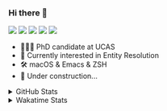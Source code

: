 ### Hi there 👋

[![](https://img.shields.io/badge/-Email-325180?logo=maildotru&logoColor=white&style=flat-square)](mailto:hi@wang.tianshu.me)
[![](https://img.shields.io/badge/-GitHub-black?logo=GitHub&style=flat-square)](https://github.com/tshu-w)
[![](https://img.shields.io/badge/-Telegram-26a5e4?labelColor=fafafa&logo=telegram&style=flat-square)](https://t.me/tshu_w) 
[![](https://img.shields.io/badge/-Twitter-1da1f2?logo=Twitter&logoColor=white&style=flat-square)](https://twitter.com/tshu_w)
[![](https://komarev.com/ghpvc/?username=tshu-w&color=blueviolet&style=flat-square)]()



- 🧑🏻‍🎓 PhD candidate at UCAS
- 🔭 Currently interested in Entity Resolution
- 🛠 macOS & Emacs & ZSH
- 🚧 Under construction...

<details>

<summary>GitHub Stats</summary>

![Tianshu's GitHub stats](https://github-readme-stats.vercel.app/api?username=tshu-w&show_icons=true&theme=buefy&count_private=true)
  
</details>


<details>
  <summary>Wakatime Stats</summary>

  Currently, files accessed by tramp cannot be tracked by wakatime, see https://github.com/wakatime/wakatime-mode/issues/27
  <br>
  
<!--START_SECTION:waka-->
**I'm an Early 🐤** 

```text
🌞 Morning    50 commits     ███░░░░░░░░░░░░░░░░░░░░░░   14.71% 
🌆 Daytime    156 commits    ███████████░░░░░░░░░░░░░░   45.88% 
🌃 Evening    129 commits    █████████░░░░░░░░░░░░░░░░   37.94% 
🌙 Night      5 commits      ░░░░░░░░░░░░░░░░░░░░░░░░░   1.47%

```
📅 **I'm Most Productive on Monday** 

```text
Monday       90 commits     ██████░░░░░░░░░░░░░░░░░░░   26.47% 
Tuesday      59 commits     ████░░░░░░░░░░░░░░░░░░░░░   17.35% 
Wednesday    35 commits     ██░░░░░░░░░░░░░░░░░░░░░░░   10.29% 
Thursday     44 commits     ███░░░░░░░░░░░░░░░░░░░░░░   12.94% 
Friday       42 commits     ███░░░░░░░░░░░░░░░░░░░░░░   12.35% 
Saturday     39 commits     ██░░░░░░░░░░░░░░░░░░░░░░░   11.47% 
Sunday       31 commits     ██░░░░░░░░░░░░░░░░░░░░░░░   9.12%

```


📊 **This Week I Spent My Time On** 

```text
💬 Programming Languages: 
sh                       34 hrs 2 mins       ████████████████████░░░░░   81.18% 
Org                      6 hrs 25 mins       ███░░░░░░░░░░░░░░░░░░░░░░   15.31% 
Emacs Lisp               1 hr 12 mins        ░░░░░░░░░░░░░░░░░░░░░░░░░   2.86% 
Bash                     12 mins             ░░░░░░░░░░░░░░░░░░░░░░░░░   0.48% 
Python                   2 mins              ░░░░░░░░░░░░░░░░░░░░░░░░░   0.08%

🔥 Editors: 
Zsh                      34 hrs 2 mins       ████████████████████░░░░░   81.18% 
Emacs                    7 hrs 53 mins       ████░░░░░░░░░░░░░░░░░░░░░   18.82%

🐱‍💻 Projects: 
universal-blocker        14 hrs 12 mins      ████████░░░░░░░░░░░░░░░░░   33.86% 
Terminal                 10 hrs 11 mins      ██████░░░░░░░░░░░░░░░░░░░   24.3% 
lightning-template       7 hrs 32 mins       ████░░░░░░░░░░░░░░░░░░░░░   17.99% 
Unknown Project          6 hrs 27 mins       ███░░░░░░░░░░░░░░░░░░░░░░   15.39% 
emacs                    1 hr 8 mins         ░░░░░░░░░░░░░░░░░░░░░░░░░   2.71%

💻 Operating System: 
Linux                    28 hrs 51 mins      █████████████████░░░░░░░░   68.79% 
Mac                      13 hrs 5 mins       ███████░░░░░░░░░░░░░░░░░░   31.21%

```

**I Mostly Code in Python** 

```text
Python                   8 repos             ██████████░░░░░░░░░░░░░░░   40.0% 
HTML                     2 repos             ██░░░░░░░░░░░░░░░░░░░░░░░   10.0% 
Emacs Lisp               2 repos             ██░░░░░░░░░░░░░░░░░░░░░░░   10.0% 
JavaScript               2 repos             ██░░░░░░░░░░░░░░░░░░░░░░░   10.0% 
TeX                      2 repos             ██░░░░░░░░░░░░░░░░░░░░░░░   10.0%

```



 Last Updated on 04/04/2022 08:09:00 UTC
<!--END_SECTION:waka-->
</details>
